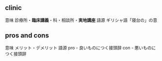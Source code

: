 ## clinic
意味
	診療所・**臨床講義**・科・相談所・**実地講座**
語源
	ギリシャ語「寝台の」の意
	
## pros and cons
意味
	メリット・デメリット
語源
	pro - 良いものにつく接頭辞
	con - 悪いものにつく接頭辞
